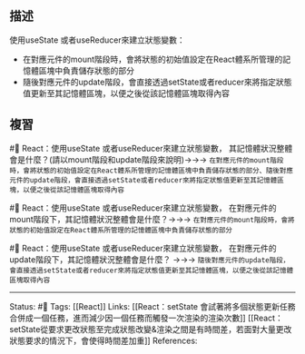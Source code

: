 ## 描述

使用useState 或者useReducer來建立狀態變數：
- 在對應元件的mount階段時，會將狀態的初始值設定在React體系所管理的記憶體區塊中負責儲存狀態的部分
- 隨後對應元件的update階段，會直接透過setState或者reducer來將指定狀態值更新至其記憶體區塊，以便之後從該記憶體區塊取得內容


## 複習

#🧠 React：使用useState 或者useReducer來建立狀態變數， 其記憶體狀況整體會是什麼？(請以mount階段和update階段來說明)->->-> `在對應元件的mount階段時，會將狀態的初始值設定在React體系所管理的記憶體區塊中負責儲存狀態的部分、隨後對應元件的update階段，會直接透過setState或者reducer來將指定狀態值更新至其記憶體區塊，以便之後從該記憶體區塊取得內容`

#🧠 React：使用useState 或者useReducer來建立狀態變數， 在對應元件的mount階段下，其記憶體狀況整體會是什麼？->->-> `在對應元件的mount階段時，會將狀態的初始值設定在React體系所管理的記憶體區塊中負責儲存狀態的部分`

#🧠 React：使用useState 或者useReducer來建立狀態變數， 在對應元件的update階段下，其記憶體狀況整體會是什麼？ ->->-> `隨後對應元件的update階段，會直接透過setState或者reducer來將指定狀態值更新至其記憶體區塊，以便之後從該記憶體區塊取得內容`

---
Status: #🌱 
Tags:
[[React]]
Links:
[[React：setState 會試著將多個狀態更新任務合併成一個任務，進而減少因一個任務而觸發一次渲染的渲染次數]]
[[React：setState從要求更改狀態至完成狀態改變&渲染之間是有時間差，若面對大量更改狀態要求的情況下，會使得時間差加重]]
References: